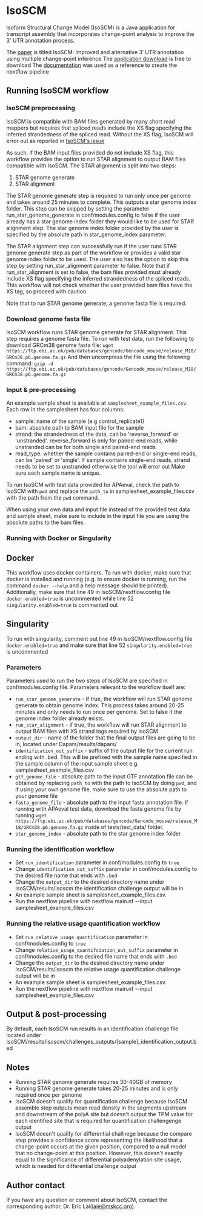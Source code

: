 # IsoSCM
Isoform Structural Change Model (IsoSCM) is a Java application for transcript assembly that incorporates change-point analysis to improve the 3' UTR annotation process.

The [paper](https://rnajournal.cshlp.org/content/21/1/14) is titled IsoSCM: improved and alternative 3′ UTR annotation 
using multiple change-point inference
The [application download](https://github.com/shenkers/isoscm/releases/tag/IsoSCM-2.0.12) is free to download
The [documentation](https://github.com/shenkers/isoscm) was used as a reference to 
create the nextflow pipeline

## Running IsoSCM workflow

### IsoSCM preprocessing
IsoSCM is compatible with BAM files generated by many short read mappers but requires that spliced reads include the XS flag specifying the inferred strandedness of the spliced read. Without the XS flag, IsoSCM will error out as reported in [IsoSCM's issue](https://github.com/shenkers/isoscm/issues/9)

As such, if the BAM input files provided do not include XS flag, this workflow provides the option to run STAR alignment to output BAM files compatible with IsoSCM. The STAR alignment is split into two steps: 
1. STAR genome generate
2. STAR alignment

The STAR genome generate step is required to run only once per genome and takes around 25 minutes to complete. This outputs a star genome index folder. This step can be skipped by setting the parameter run_star_genome_generate in conf/modules.config to false if the user already has a star genome index folder they would like to be used for STAR alignment step. The star genome index folder provided by the user is specified by the absolute path in star_genome_index parameter.

The STAR alignment step can successfully run if the user runs STAR genome generate step as part of the workflow or provides a valid star genome index folder to be used. The user also has the option to skip this step by setting run_star_alignment parameter to false. Note that if run_star_alignment is set to false, the bam files provided must already include XS flag specifying the inferred strandedness of the spliced reads. This workflow will not check whether the user provided bam files have the XS tag, so proceed with caution. 

Note that to run STAR genome generate, a genome fasta file is required. 
 
### Download genome fasta file
IsoSCM workflow runs STAR genome generate for STAR alignment. This step requires a genome fasta file. To run with test data, run the following to download GRCm38 genome fasta file:
`wget https://ftp.ebi.ac.uk/pub/databases/gencode/Gencode_mouse/release_M18/GRCm38.p6.genome.fa.gz`
And then uncompress the file using the following command:
`gzip -d https://ftp.ebi.ac.uk/pub/databases/gencode/Gencode_mouse/release_M18/GRCm38.p6.genome.fa.gz`

### Input & pre-processing
An example sample sheet is available at `samplesheet_example_files.csv`. Each row in the samplesheet has four
columns:

- sample: name of the sample (e.g control_replicate1)
- bam: absolute path to BAM input file for the sample 
- strand: the strandedness of the data, can be 'reverse_forward' or 'unstranded'. reverse_forward is only for paired-end reads, while unstranded can be for both single and paired-end reads
- read_type: whether the sample contains paired-end or single-end reads, can be 'paired' or 'single'. If sample contains single-end reads, strand needs to be set to unstranded otherwise the tool will error out
Make sure each sample name is unique.

To run IsoSCM with test data provided for APAeval, check the path to IsoSCM with `pwd` and replace 
the `path_to` in samplesheet_example_files.csv with the path 
from the `pwd` command. 

When using your own data and input file instead of the provided test data and sample sheet, make sure to include in the 
input file you are using the absolute paths to the bam files.

### Running with Docker or Singularity
## Docker
This workflow uses docker containers. To run with docker, make sure that docker is installed and running 
(e.g. to ensure docker is running, run the command `docker --help` and a help message should be printed).
Additionally, make sure that line 49 in IsoSCM/nextflow.config file `docker.enabled=true` is uncommented while line
52 `singularity.enabled=true` is commented out

## Singularity
To run with singularity, comment out line 49 in IsoSCM/nextflow.config file `docker.enabled=true` and make sure that line
52 `singularity.enabled=true` is uncommented

### Parameters
Parameters used to run the two steps of IsoSCM are specified in conf/modules.config file. 
Parameters relevant to the workflow itself are:
- `run_star_genome_generate` - if true, the workflow will run STAR genome generate to obtain genome index. This process takes around 20-25 minutes and only needs to run once per genome. Set to false if the genome index folder already exists.
- `run_star_alignment` -  if true, the workflow will run STAR alignment to output BAM files with XS strand tags required by IsoSCM
- `output_dir` - name of the folder that the final output files are going to be in, located under Dapars/results/dapars/
- `identification_out_suffix` - suffix of the output file for the current run ending with .bed. This will be prefixed with the sample name specified in the sample column of the input sample sheet e.g. samplesheet_example_files.csv
- `gtf_genome_file` - absolute path to the input GTF annotation file can be obtained by replacing `path_to` with the path to IsoSCM by doing `pwd`, and if using your own genome file, make sure to use the absolute path to your genome file
- `fasta_genome_file` - absolute path to the input fasta annotation file. If running with APAeval test data, download the fasta genome file by running `wget https://ftp.ebi.ac.uk/pub/databases/gencode/Gencode_mouse/release_M18/GRCm38.p6.genome.fa.gz` inside of tests/test_data/ folder.
- `star_genome_index` - absolute path to the star genome index folder

### Running the identification workflow
- Set `run_identification` parameter in conf/modules.config to `true`
- Change `identification_out_suffix` parameter in conf/modules.config to the desired file name that ends with `.bed`
- Change the `output_dir` to the desired directory name under IsoSCM/results/isoscm the identification challenge output will be in  
- An example sample sheet is samplesheet_example_files.csv.
- Run the nextflow pipeline with nextflow main.nf --input samplesheet_example_files.csv

### Running the relative usage quantification workflow
- Set `run_relative_usage_quantification` parameter in conf/modules.config to `true`
- Change `relative_usage_quantifciation_out_suffix` parameter in conf/modules.config to the desired file name that ends with `.bed`
- Change the `output_dir` to the desired directory name under IsoSCM/results/isoscm the relative usage quantification challenge output will be in  
- An example sample sheet is samplesheet_example_files.csv.
- Run the nextflow pipeline with nextflow main.nf --input samplesheet_example_files.csv

## Output & post-processing
By default, each IsoSCM run results in an identification challenge file located under IsoSCM/results/isoscm/challenges_outputs/[sample]_identification_output.bed

## Notes
- Running STAR genome generate requires 30-40GB of memory
- Running STAR genome generate takes 20-25 minutes and is only required once per genome
- IsoSCM doesn't qualify for quantification challenge because IsoSCM assemble step outputs mean read density in the segments upstream and downstream of the polyA site but doesn't output the TPM value for each identified site that is required for quantification challengenge output  
- IsoSCM doesn't qualify for differential challnege because the compare step provides a confidence score representing the likelihood that a change-point occurs at the given position, compared to a null model that no change-point at this position. However, this doesn't exactly equal to the significance of differential polyadenylation site usage, which is needed for differential challenge output

## Author contact
If you have any question or comment about IsoSCM, contact the corresponding author, Dr. Eric Lai(laie@mskcc.org).
